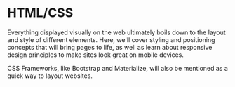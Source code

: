 # HTML/CSS

Everything displayed visually on the web ultimately boils down to the layout and style of different elements. Here, we'll cover styling and positioning concepts that will bring pages to life, as well as learn about responsive design principles to make sites look great on mobile devices.

CSS Frameworks, like Bootstrap and Materialize, will also be mentioned as a quick way to layout websites.

